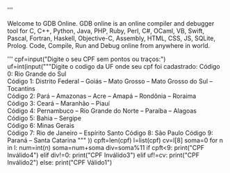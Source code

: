 '''

Welcome to GDB Online.
GDB online is an online compiler and debugger tool for C, C++, Python, Java, PHP, Ruby, Perl,
C#, OCaml, VB, Swift, Pascal, Fortran, Haskell, Objective-C, Assembly, HTML, CSS, JS, SQLite, Prolog.
Code, Compile, Run and Debug online from anywhere in world.

'''
cpf=input("Digite o seu CPF sem pontos ou traços:")
uf=int(input("""Digite o codigo da UF onde seu cpf foi cadastrado:
Código 0:  Rio Grande do Sul    
Código 1:  Distrito Federal – Goiás – Mato Grosso – Mato Grosso do Sul – Tocantins    
Código 2:  Pará – Amazonas – Acre – Amapá – Rondônia – Roraima    
Código 3:  Ceará – Maranhão – Piauí    
Código 4:  Pernambuco – Rio Grande do Norte – Paraíba – Alagoas    
Código 5:  Bahia – Sergipe    
Código 6:  Minas Gerais    
Código 7:  Rio de Janeiro – Espírito Santo
Código 8:  São Paulo
Código 9: Paraná – Santa Catarina
"""
))
cpft=len(cpf)
l=list(cpf)
cv=l[8]
soma=0
for n in l:
    num=int(n)
    soma=num+soma
div=soma%11
if cpft<9:
    print("CPF Inválido4")
elif div!=0:
    print("CPF Inválido3")
elif uf!=cv:
    print("CPF Inválido2")
else:
    print("CPF Válido1")

